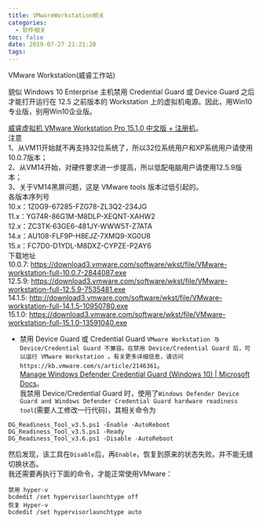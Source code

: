 ```yaml
---
title: VMwareWorkstation相关
categories:
  - 软件相关
toc: false
date: 2019-07-27 21:21:28
tags:
---
```

VMware Workstation(威睿工作站)
<!-- more -->

貌似 Windows 10 Enterprise 主机禁用 Credential Guard 或 Device Guard 之后才能打开运行在 12.5 之前版本的 Workstation 上的虚拟机电源。因此，用Win10专业版，别用Win10企业版。  

[威睿虚拟机 VMware Workstation Pro 15.1.0 中文版 + 注册机](http://www.carrotchou.blog/122.html)。  
注意  
1、从VM11开始就不再支持32位系统了，所以32位系统用户和XP系统用户请使用10.0.7版本；  
2、从VM14开始，对硬件要求进一步提高，所以低配电脑用户请使用12.5.9版本；  
3、关于VM14黑屏问题，这是 VMware tools 版本过低引起的。  
各版本序列号  
10.x：1Z0G9-67285-FZG78-ZL3Q2-234JG  
11.x：YG74R-86G1M-M8DLP-XEQNT-XAHW2  
12.x：ZC3TK-63GE6-481JY-WWW5T-Z7ATA  
14.x：AU108-FLF9P-H8EJZ-7XMQ9-XG0U8  
15.x：FC7D0-D1YDL-M8DXZ-CYPZE-P2AY6  
下载地址  
10.0.7: https://download3.vmware.com/software/wkst/file/VMware-workstation-full-10.0.7-2844087.exe  
12.5.9: https://download3.vmware.com/software/wkst/file/VMware-workstation-full-12.5.9-7535481.exe  
14.1.5: http://download3.vmware.com/software/wkst/file/VMware-workstation-full-14.1.5-10950780.exe  
15.1.0: https://download3.vmware.com/software/wkst/file/VMware-workstation-full-15.1.0-13591040.exe  

* 禁用 Device Guard 或 Credential Guard
`VMware Workstation 与 Device/Credential Guard 不兼容。在禁用 Device/Credential Guard 后，可以运行 VMware Workstation 。有关更多详细信息，请访问 https://kb.vmware.com/s/article/2146361`。  
[Manage Windows Defender Credential Guard (Windows 10) | Microsoft Docs](https://docs.microsoft.com/en-us/windows/security/identity-protection/credential-guard/credential-guard-manage)。  
我禁用 Device/Credential Guard 时，使用了`Windows Defender Device Guard and Windows Defender Credential Guard hardware readiness tool`(需要人工修改一行代码)，其相关命令为
```
DG_Readiness_Tool_v3.5.ps1 -Enable -AutoReboot
DG_Readiness_Tool_v3.5.ps1 -Ready
DG_Readiness_Tool_v3.6.ps1 -Disable -AutoReboot
```
然后发现，该工具在`Disable`后，再`Enable`，恢复到原来的状态失败。并不能无缝切换状态。  
我还需要再执行下面的命令，才能正常使用VMware：
```
禁用 hyper-v
bcdedit /set hypervisorlaunchtype off
恢复 Hyper-v
bcdedit /set hypervisorlaunchtype auto
```
